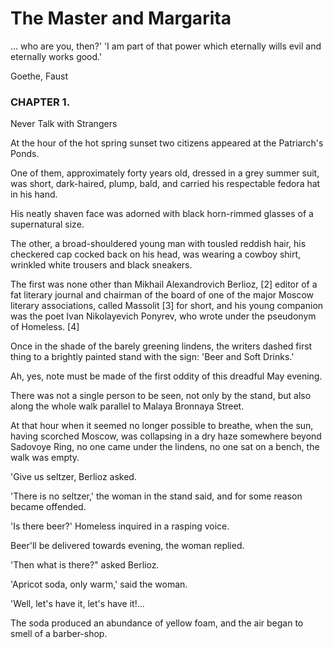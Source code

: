 # The Master and Margarita

 … who are you, then?'
 'I am part of that power which eternally wills evil and eternally works good.'

 Goethe, Faust

### CHAPTER 1.

 Never Talk with Strangers

 At the hour of the hot spring sunset two citizens appeared at the Patriarch's Ponds.

 One of them, approximately forty years old, dressed in a grey summer suit, was short, dark-haired, plump, bald, and carried his respectable fedora hat in his hand.

 His neatly shaven face was adorned with black horn-rimmed glasses of a supernatural size.

 The other, a broad-shouldered young man with tousled reddish hair, his checkered cap cocked back on his head, was wearing a cowboy shirt, wrinkled white trousers and black sneakers.

 The first was none other than Mikhail Alexandrovich Berlioz, [2] editor of a fat literary journal and chairman of the board of one of the major Moscow literary associations, called Massolit [3] for short, and his young companion was the poet Ivan Nikolayevich Ponyrev, who wrote under the pseudonym of Homeless. [4]

 Once in the shade of the barely greening lindens, the writers dashed first thing to a brightly painted stand with the sign: 'Beer and Soft Drinks.'

 Ah, yes, note must be made of the first oddity of this dreadful May evening.

 There was not a single person to be seen, not only by the stand, but also along the whole walk parallel to Malaya Bronnaya Street.

 At that hour when it seemed no longer possible to breathe, when the sun, having scorched Moscow, was collapsing in a dry haze somewhere beyond Sadovoye Ring, no one came under the lindens, no one sat on a bench, the walk was empty.

 'Give us seltzer, Berlioz asked.

 'There is no seltzer,' the woman in the stand said, and for some reason became offended.

 'Is there beer?' Homeless inquired in a rasping voice.

 Beer'll be delivered towards evening, the woman replied.

 'Then what is there?" asked Berlioz.

 'Apricot soda, only warm,' said the woman.

 'Well, let's have it, let's have it!…

 The soda produced an abundance of yellow foam, and the air began to smell of a barber-shop.
